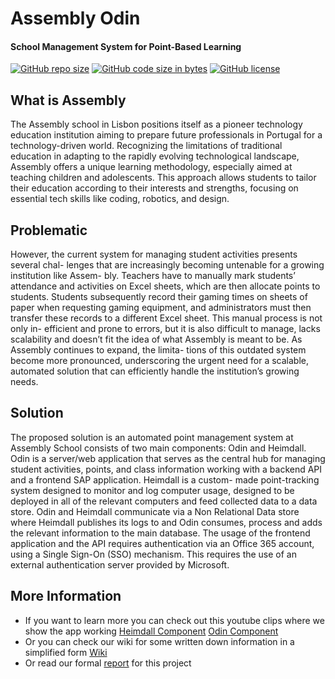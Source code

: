 # Assembly Odin
#### School Management System for Point-Based Learning
[![GitHub repo size](https://img.shields.io/github/repo-size/EntryFr4gger/AssemblyOdin.svg?logo=github&style=social)](https://github.com/EntryFr4gger/AssemblyOdin) [![GitHub code size in bytes](https://img.shields.io/github/languages/code-size/EntryFr4gger/AssemblyOdin.svg?logo=git&style=social)](https://github.com/EntryFr4gger/AssemblyOdin) [![GitHub license](https://img.shields.io/github/license/EntryFr4gger/AssemblyOdin.svg?style=social&logo=github)](https://github.com/EntryFr4gger/AssemblyOdin/blob/main/LICENSE)

## What is Assembly

The Assembly school in Lisbon positions itself as a pioneer technology education institution aiming to prepare future professionals in Portugal for a technology-driven world. Recognizing the limitations of traditional education in adapting to the rapidly evolving technological landscape, Assembly offers a unique learning methodology, especially aimed at teaching children and adolescents. This approach allows students to tailor their education according to their interests and strengths, focusing on essential tech skills like coding, robotics, and design.

## Problematic
However, the current system for managing student activities presents several chal-
lenges that are increasingly becoming untenable for a growing institution like Assem-
bly. Teachers have to manually mark students’ attendance and activities on Excel sheets,
which are then allocate points to students. Students subsequently record their gaming
times on sheets of paper when requesting gaming equipment, and administrators must
then transfer these records to a different Excel sheet. This manual process is not only in-
efficient and prone to errors, but it is also difficult to manage, lacks scalability and doesn’t
fit the idea of what Assembly is meant to be. As Assembly continues to expand, the limita-
tions of this outdated system become more pronounced, underscoring the urgent need for
a scalable, automated solution that can efficiently handle the institution’s growing needs.

## Solution
The proposed solution is an automated point management system at Assembly School
consists of two main components: Odin and Heimdall. 
Odin is a server/web application
that serves as the central hub for managing student activities, points, and class information
working with a backend API and a frontend SAP application. 
Heimdall is a custom-
made point-tracking system designed to monitor and log computer usage, designed to be
deployed in all of the relevant computers and feed collected data to a data store. 
Odin
and Heimdall communicate via a Non Relational Data store where Heimdall publishes
its logs to and Odin consumes, process and adds the relevant information to the main
database. 
The usage of the frontend application and the API requires authentication via
an Office 365 account, using a Single Sign-On (SSO) mechanism. This requires the use
of an external authentication server provided by Microsoft.

## More Information
- If you want to learn more you can check out this youtube clips where we show the app working [Heimdall Component](https://youtu.be/eecV_-uHFLA) [Odin Component](https://youtu.be/oZewawVME9s)
- Or you can check our wiki for some written down information in a simplified form [Wiki](https://github.com/EntryFr4gger/AssemblyOdin/wiki) 
- Or read our formal [report](https://github.com/EntryFr4gger/AssemblyOdin/blob/main/docs/ReportAssemblyOdin.pdf) for this project
